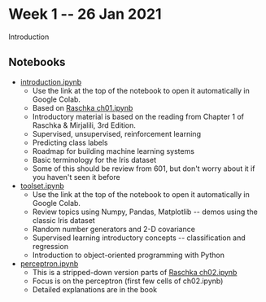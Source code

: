 
# Week 1 -- 26 Jan 2021

Introduction

## Notebooks

* [introduction.ipynb](https://github.com/umbcdata602/spring2021/blob/master/week01_introduction.ipynb)
    * Use the link at the top of the notebook to open it automatically in Google Colab.
    * Based on [Raschka ch01.ipynb](https://github.com/rasbt/python-machine-learning-book-3rd-edition/blob/master/ch01/ch01.ipynb)
    * Introductory material is based on the reading from Chapter 1 of Raschka & Mirjalili, 3rd Edition.
    * Supervised, unsupervised, reinforcement learning
    * Predicting class labels
    * Roadmap for building machine learning systems
    * Basic terminology for the Iris dataset
    * Some of this should be review from 601, but don't worry about it if you haven't seen it before
* [toolset.ipynb](https://github.com/umbcdata602/spring2021/blob/master/lab01_toolset.ipynb)
    * Use the link at the top of the notebook to open it automatically in Google Colab.
    * Review topics using Numpy, Pandas, Matplotlib -- demos using the classic Iris dataset
    * Random number generators and 2-D covariance
    * Supervised learning introductory concepts -- classification and regression
    * Introduction to object-oriented programming with Python
* [perceptron.ipynb](https://github.com/umbcdata602/spring2021/blob/master/lab02_perceptron.ipynb)
    * This is a stripped-down version parts of [Raschka ch02.ipynb](https://github.com/rasbt/python-machine-learning-book-3rd-edition/blob/master/ch02/ch02.ipynb)
    * Focus is on the perceptron (first few cells of ch02.ipynb)
    * Detailed explanations are in the book
